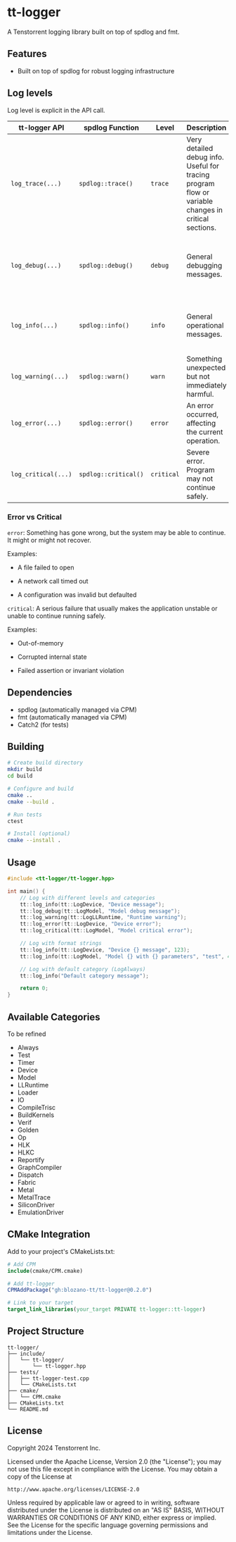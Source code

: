 # tt-logger

A Tenstorrent logging library built on top of spdlog and fmt.

## Features

- Built on top of spdlog for robust logging infrastructure

## Log levels
Log level is explicit in the API call.

| tt-logger API        | spdlog Function       | Level      | Description                                                                                         | When to Use                                                                          |
|----------------------|------------------------|------------|-----------------------------------------------------------------------------------------------------|--------------------------------------------------------------------------------------|
| `log_trace(...)`     | `spdlog::trace()`      | `trace`    | Very detailed debug info. Useful for tracing program flow or variable changes in critical sections. | In development only, deep-dive into complex logic, loops, or performance paths.      |
| `log_debug(...)`     | `spdlog::debug()`      | `debug`    | General debugging messages.                                                                         | For diagnostics during development. Should be compiled out or disabled in release.   |
| `log_info(...)`      | `spdlog::info()`       | `info`     | General operational messages.                                                                       | To report expected events, like startup/shutdown, config details, or progress.       |
| `log_warning(...)`   | `spdlog::warn()`       | `warn`     | Something unexpected but not immediately harmful.                                                   | For soft failures, fallbacks, deprecated usage, or retry scenarios.                  |
| `log_error(...)`     | `spdlog::error()`      | `error`    | An error occurred, affecting the current operation.                                                 | For recoverable errors like failed file loads, failed RPCs, etc.                     |
| `log_critical(...)`  | `spdlog::critical()`   | `critical` | Severe error. Program may not continue safely.                                                      | For unrecoverable states: corrupt data, system errors, fatal initialization failure. |

### Error vs Critical

`error`: Something has gone wrong, but the system may be able to continue. It might or might not recover.

Examples:

- A file failed to open

- A network call timed out

- A configuration was invalid but defaulted

`critical`: A serious failure that usually makes the application unstable or unable to continue running safely.

Examples:

- Out-of-memory

- Corrupted internal state

- Failed assertion or invariant violation

## Dependencies

- spdlog (automatically managed via CPM)
- fmt (automatically managed via CPM)
- Catch2 (for tests)

## Building

```bash
# Create build directory
mkdir build
cd build

# Configure and build
cmake ..
cmake --build .

# Run tests
ctest

# Install (optional)
cmake --install .
```

## Usage

```cpp
#include <tt-logger/tt-logger.hpp>

int main() {
    // Log with different levels and categories
    tt::log_info(tt::LogDevice, "Device message");
    tt::log_debug(tt::LogModel, "Model debug message");
    tt::log_warning(tt::LogLLRuntime, "Runtime warning");
    tt::log_error(tt::LogDevice, "Device error");
    tt::log_critical(tt::LogModel, "Model critical error");

    // Log with format strings
    tt::log_info(tt::LogDevice, "Device {} message", 123);
    tt::log_info(tt::LogModel, "Model {} with {} parameters", "test", 42);

    // Log with default category (LogAlways)
    tt::log_info("Default category message");

    return 0;
}
```

## Available Categories
To be refined

- Always
- Test
- Timer
- Device
- Model
- LLRuntime
- Loader
- IO
- CompileTrisc
- BuildKernels
- Verif
- Golden
- Op
- HLK
- HLKC
- Reportify
- GraphCompiler
- Dispatch
- Fabric
- Metal
- MetalTrace
- SiliconDriver
- EmulationDriver

## CMake Integration

Add to your project's CMakeLists.txt:

```cmake
# Add CPM
include(cmake/CPM.cmake)

# Add tt-logger
CPMAddPackage("gh:blozano-tt/tt-logger@0.2.0")

# Link to your target
target_link_libraries(your_target PRIVATE tt-logger::tt-logger)
```

## Project Structure

```
tt-logger/
├── include/
│   └── tt-logger/
│       └── tt-logger.hpp
├── tests/
│   ├── tt-logger-test.cpp
│   └── CMakeLists.txt
├── cmake/
│   └── CPM.cmake
├── CMakeLists.txt
└── README.md
```

## License

Copyright 2024 Tenstorrent Inc.

Licensed under the Apache License, Version 2.0 (the "License");
you may not use this file except in compliance with the License.
You may obtain a copy of the License at

    http://www.apache.org/licenses/LICENSE-2.0

Unless required by applicable law or agreed to in writing, software
distributed under the License is distributed on an "AS IS" BASIS,
WITHOUT WARRANTIES OR CONDITIONS OF ANY KIND, either express or implied.
See the License for the specific language governing permissions and
limitations under the License.
